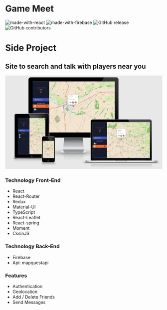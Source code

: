
# Game Meet

![made-with-react](https://img.shields.io/badge/Made_with-React_/Redux-blue?style=flat)  ![made-with-firebase](https://img.shields.io/badge/Made_with-Firebase-orange?style=flat)  ![GitHub release](https://img.shields.io/badge/version-0.3.0-lightgrey?style=flat)  ![GitHub contributors](https://img.shields.io/badge/Contributeurs-1-success?style=flat)

# Side Project
## Site to search and talk with players near you

![alt text](docs/gamemeetview.png "game meet view")

### Technology Front-End

* React
* React-Router
* Redux
* Material-UI
* TypeScript
* React-Leaflet
* React-spring
* Moment
* CssinJS


### Technology Back-End

* Firebase
* Api: mapquestapi

### Features

* Authentication
* Geolocation
* Add / Delete Friends
* Send Messages
